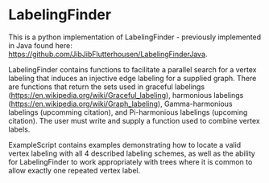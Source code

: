 # LabelingFinder

This is a python implementation of LabelingFinder - previously implemented in Java found here: https://github.com/JibJibFlutterhousen/LabelingFinderJava.

LabelingFinder contains functions to facilitate a parallel search for a vertex labeling that induces an injective edge labeling for a supplied graph. There are functions that return the sets used in graceful labelings (https://en.wikipedia.org/wiki/Graceful_labeling), harmonious labelings (https://en.wikipedia.org/wiki/Graph_labeling), Gamma-harmonious labelings (upcomming citation), and Pi-harmonious labelings (upcoming citation). The user must write and supply a function used to combine vertex labels.

ExampleScript contains examples demonstrating how to locate a valid vertex labeling with all 4 described labeling schemes, as well as the ability for LabelingFinder to work appropriately with trees where it is common to allow exactly one repeated vertex label.
